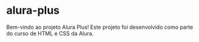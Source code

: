 # alura-plus
Bem-vindo ao projeto Alura Plus! Este projeto foi desenvolvido como parte do curso de HTML e CSS da Alura.
